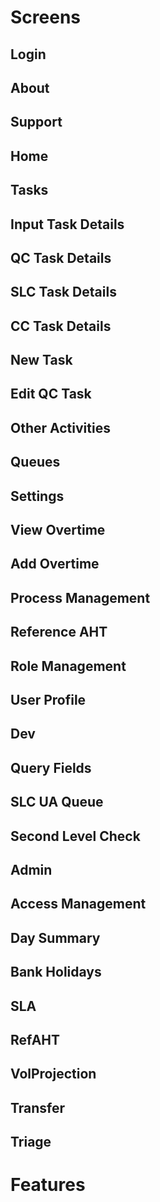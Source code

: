 # Screens

## Login
## About
## Support
## Home
## Tasks
## Input Task Details
## QC Task Details
## SLC Task Details
## CC Task Details
## New Task
## Edit QC Task
## Other Activities
## Queues
## Settings
## View Overtime
## Add Overtime
## Process Management
## Reference AHT
## Role Management
## User Profile
## Dev
## Query Fields
## SLC UA Queue
## Second Level Check
## Admin
## Access Management
## Day Summary
## Bank Holidays
## SLA
## RefAHT
## VolProjection
## Transfer
## Triage

# Features
